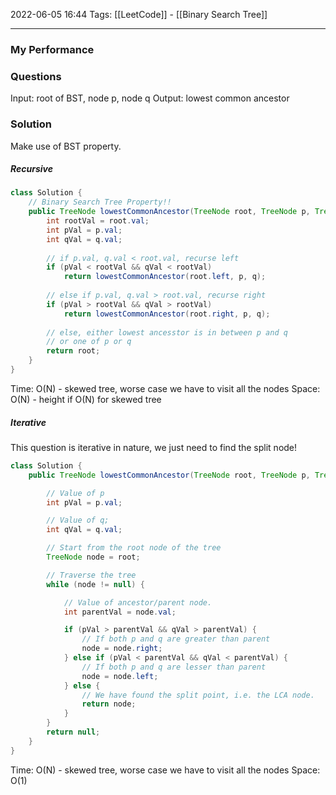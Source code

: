 2022-06-05 16:44
Tags: [[LeetCode]] - [[Binary Search Tree]]
- - - - - - - - - - - - - - - - - - - - - - - - - - - - -   
### My Performance

### Questions
Input: root of BST, node p, node q
Output: lowest common ancestor

### Solution
Make use of BST property.

##### Recursive 
```Java
class Solution {
    // Binary Search Tree Property!!
    public TreeNode lowestCommonAncestor(TreeNode root, TreeNode p, TreeNode q) {
        int rootVal = root.val;
        int pVal = p.val;
        int qVal = q.val;
        
        // if p.val, q.val < root.val, recurse left
        if (pVal < rootVal && qVal < rootVal) 
            return lowestCommonAncestor(root.left, p, q);
     
        // else if p.val, q.val > root.val, recurse right
        if (pVal > rootVal && qVal > rootVal) 
            return lowestCommonAncestor(root.right, p, q);
        
        // else, either lowest ancesstor is in between p and q 
        // or one of p or q  
        return root;
    }
}
```

Time: O(N) - skewed tree, worse case we have to visit all the nodes
Space: O(N) - height if O(N) for skewed tree

##### Iterative
This question is iterative in nature, we just need to find the split node!
```Java
class Solution {
    public TreeNode lowestCommonAncestor(TreeNode root, TreeNode p, TreeNode q) {

        // Value of p
        int pVal = p.val;

        // Value of q;
        int qVal = q.val;

        // Start from the root node of the tree
        TreeNode node = root;

        // Traverse the tree
        while (node != null) {

            // Value of ancestor/parent node.
            int parentVal = node.val;

            if (pVal > parentVal && qVal > parentVal) {
                // If both p and q are greater than parent
                node = node.right;
            } else if (pVal < parentVal && qVal < parentVal) {
                // If both p and q are lesser than parent
                node = node.left;
            } else {
                // We have found the split point, i.e. the LCA node.
                return node;
            }
        }
        return null;
    }
}
```

Time: O(N) - skewed tree, worse case we have to visit all the nodes
Space: O(1)